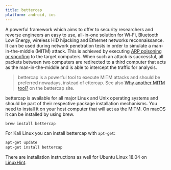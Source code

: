 ```yaml
---
title: bettercap
platform: android, ios
---
```


A powerful framework which aims to offer to security researchers and reverse engineers an easy to use, all-in-one solution for Wi-Fi, Bluetooth Low Energy, wireless HID hijacking and Ethernet networks reconnaissance. It can be used during network penetration tests in order to simulate a man-in-the-middle (MITM) attack. This is achieved by executing [ARP poisoning or spoofing](https://en.wikipedia.org/wiki/ARP_spoofing "ARP poisoning/spoofing") to the target computers. When such an attack is successful, all packets between two computers are redirected to a third computer that acts as the man-in-the-middle and is able to intercept the traffic for analysis.

> bettercap is a powerful tool to execute MITM attacks and should be preferred nowadays, instead of ettercap. See also [Why another MITM tool?](https://www.bettercap.org/legacy/#why-another-mitm-tool "Why another MITM tool?") on the bettercap site.

bettercap is available for all major Linux and Unix operating systems and should be part of their respective package installation mechanisms. You need to install it on your host computer that will act as the MITM. On macOS it can be installed by using brew.

```bash
brew install bettercap
```

For Kali Linux you can install bettercap with `apt-get`:

```bash
apt-get update
apt-get install bettercap
```

There are installation instructions as well for Ubuntu Linux 18.04 on [LinuxHint](https://linuxhint.com/install-bettercap-on-ubuntu-18-04-and-use-the-events-stream/ "Install Bettercap on Ubuntu 18.04").